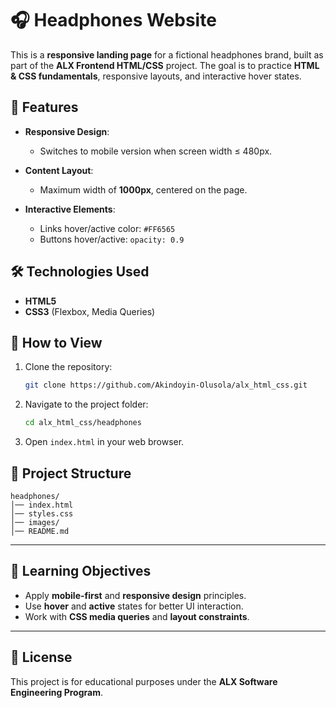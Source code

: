 # 🎧 Headphones Website

This is a **responsive landing page** for a fictional headphones brand, built as part of the **ALX Frontend HTML/CSS** project.
The goal is to practice **HTML & CSS fundamentals**, responsive layouts, and interactive hover states.


## 📌 Features

* **Responsive Design**:

  * Switches to mobile version when screen width ≤ 480px.
* **Content Layout**:

  * Maximum width of **1000px**, centered on the page.
* **Interactive Elements**:

  * Links hover/active color: `#FF6565`
  * Buttons hover/active: `opacity: 0.9`

## 🛠️ Technologies Used

* **HTML5**
* **CSS3** (Flexbox, Media Queries)

## 🚀 How to View

1. Clone the repository:

   ```bash
   git clone https://github.com/Akindoyin-Olusola/alx_html_css.git
   ```
2. Navigate to the project folder:

   ```bash
   cd alx_html_css/headphones
   ```
3. Open `index.html` in your web browser.

## 📂 Project Structure

```
headphones/
│── index.html
│── styles.css
│── images/
│── README.md
```

---

## 🎯 Learning Objectives

* Apply **mobile-first** and **responsive design** principles.
* Use **hover** and **active** states for better UI interaction.
* Work with **CSS media queries** and **layout constraints**.

---

## 📄 License

This project is for educational purposes under the **ALX Software Engineering Program**.

